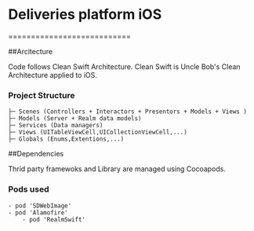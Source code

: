 # Deliveries platform iOS
===========================

##Arcitecture

Code follows Clean Swift Architecture.
Clean Swift is Uncle Bob's Clean Architecture applied to iOS.

### Project Structure

    ├─ Scenes (Controllers + Interactors + Presentors + Models + Views )
    ├─ Models (Server + Realm data models)
    ├─ Services (Data managers)
    ├─ Views (UITableViewCell,UICollectionViewCell,...)
    ├─ Globals (Enums,Extentions,...)
    
##Dependencies

Thrid party framewoks and Library are managed using Cocoapods.

### Pods used 
	- pod 'SDWebImage' 
	- pod 'Alamofire'  
        - pod 'RealmSwift' 
